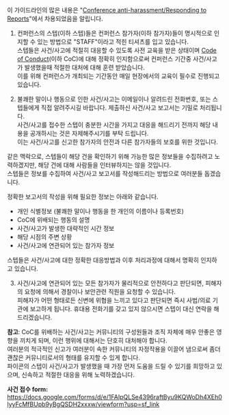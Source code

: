 이 가이드라인의 많은 내용은 "[Conference anti-harassment/Responding to Reports](http://geekfeminism.wikia.com/wiki/Conference_anti-harassment/Responding_to_reports)"에서 차용되었음을 알립니다.  

1. 컨퍼런스의 스텝(이하 스텝)들은 컨퍼런스 참가자(이하 참가자)들이 명시적으로 인지할 수 있는 방법으로 "STAFF"이라고 적힌 티셔츠를 입고 있습니다.  
스텝들은 사건/사고에 적절히 대응할 수 있도록 사전 교육을 받은 상태이며 [Code of Conduct](https://github.com/pythonkr/pycon-code-of-conduct/blob/korean/code_of_conduct.md)(이하 CoC)에 대해 정확히 인지함으로써 컨퍼런스 기간중 사건/사고가 발생했을때 적절한 대처에 대해 훈련 받았습니다.  
이를 위해 컨퍼런스가 개최되는 기간동안 매일 현장에서의 교육이 필수로 진행되고 있습니다.  

2. 불쾌한 말이나 행동으로 인한 사건/사고는 이메일이나 알려드린 전화번호, 또는 스텝들에게 직접 알려주시길 바랍니다. 제출하신 사건/사고 보고서는 기밀로 처리됩니다.  
사건/사고를 접수한 스텝이 충분한 시간을 가지고 대응을 해드리기 전까지 해당 내용을 공개하시는 것은 자제해주시기를 부탁 드립니다.  
이는 사건/사고를 신고한 참가자의 안전과 다른 참가자들의 보호를 위한 것입니다.  

같은 맥락으로, 스텝들이 해당 건을 확인하기 위해 가능한 많은 정보들을 수집하려고 노력하겠지만, 해당 건에 대해 사람들을 인터뷰하지는 않을 것입니다.  
스텝들은 정보를 수집하여 사건/사고 보고서를 작성해드리는 방법으로 여러분들 돕겠습니다.  

정확한 보고서의 작성을 위해 필요한 정보는 아래와 같습니다.  

- 개인 식별정보 (불쾌한 말이나 행동을 한 개인의 이름이나 등록번호)  
- CoC에 위배되는 행동의 설명  
- 사건/사고가 발생한 대략적인 시간 정보  
- 해당 시점의 주변 상황  
- 사건/사고에 연관되어 있는 참가자 정보  

스텝들은 사건/사고에 대한 정확한 대응방법과 이후 처리과정에 대해서 명확히 인지하고 있습니다.  

3. 사건/사고에 연관되어 있는 모든 참가자가 물리적으로 안전하다고 판단되면, 피해자의 요청에 의해서 경찰이나 보안관련 직원을 요청할 수 있습니다.  
피해자가 어떤 형태로든 신변에 위협을 느끼고 있다고 판단되면 즉시 사법/의료 기관에 보고하게 됩니다. 휴대용 전화기를 갖고 있지 않으시면 스텝이 대신 연락을 해드리겠습니다.  

**참고**: CoC를 위배하는 사건/사고는 커뮤니티의 구성원들과 조직 자체에 매우 안좋은 영향을 끼치게 되며, 이런 행위에 대해서는 단호히 대처해야 합니다.  
여러분의 적극적인 신고가 여러분이 속한 커뮤니티의 자정작용을 이끌어 냄으로써 좀더 괜찮은 커뮤니티로서의 형태를 유지할 수 있게 합니다.  
파이콘의 스텝이 사건/사고가 발생했을 때 가장 먼저 도움을 드릴 수 있기를 희망하고 있으며, 신속하고 적절한 대응을 위해 노력하겠습니다.

**사건 접수 form:**  
https://docs.google.com/forms/d/e/1FAIpQLSe4396raftByu9KQWoDh4XEh0lyyFcMfBUpb9yBgQSDH2xxxw/viewform?usp=sf_link
